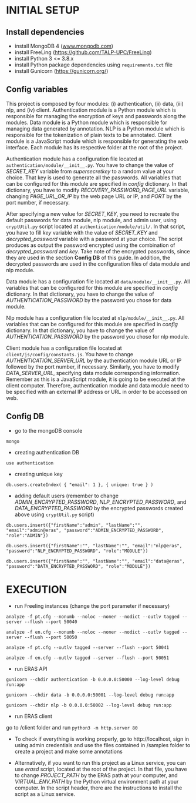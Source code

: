 # INITIAL SETUP

## Install dependencies

- install MongoDB 4 (www.mongodb.com)
- install FreeLing (https://github.com/TALP-UPC/FreeLing)
- install Python 3 <= 3.8.x
- install Python package dependencies using `requirements.txt` file
- install Gunicorn (https://gunicorn.org/)

## Config variables

This project is composed by four modules: (i) authentication, (ii) data, (iii) nlp, and (iv) client. Authentication module is a Python module which is responsible for managing the encryption of keys and passwords along the modules. Data module is a Python module which is responsible for managing data generated by annotation. NLP is a Python module which is responsible for the tokenization of plain texts to be annotated. Client module is a JavaScript module which is responsible for generating the web interface. Each module has its respective folder at the root of the project.

Authentication module has a configuration file located at `authentication/module/__init__.py`. You have to change the value of *SECRET_KEY* variable from *supersecretkey* to a random value at your choice. That key is used to generate all the passwords. All variables that can be configured for this module are specified in *config* dictionary. In that dictionary, you have to modify *RECOVERY_PASSWORD_PAGE_URL* variable, changing *PAGE_URL_OR_IP*  by the web page URL or IP, and *PORT* by the port number, if necessary.

After specifying a new value for *SECRET_KEY*, you need to recreate the default passwords for data module, nlp module, and admin user, using `cryptUtil.py` script located at `authentication/module/util/`. In that script, you have to fill *key* variable with the value of *SECRET_KEY* and *decrypted_password* variable with a password at your choice. The script produces as output the password encrypted using the combination of *decrypted_password* and *key*. Take note of the encrypted passwords, since they are used in the section **Config DB** of this guide. In addition, the decrypted passwords are used in the configuration files of data module and nlp module.

Data module has a configuration file located at `data/module/__init__.py`. All variables that can be configured for this module are specified in *config* dictionary. In that dictionary, you have to change the value of *AUTHENTICATION_PASSWORD* by the password you chose for data module.

Nlp module has a configuration file located at `nlp/module/__init__.py`. All variables that can be configured for this module are specified in *config* dictionary. In that dictionary, you have to change the value of *AUTHENTICATION_PASSWORD* by the password you chose for nlp module.

Client module has a configuration file located at `client/js/config/constants.js`. You have to change *AUTHENTICATION_SERVER_URL* by the authentication module URL or IP followed by the port number, if necessary. Similarly, you have to modify *DATA_SERVER_URL*, specifying data module corresponding information. Remember as this is a JavaScript module, it is going to be executed at the client computer. Therefore, authentication module and data module need to be specified with an external IP address or URL in order to be accessed on web.


## Config DB

- go to the mongoDB console

`mongo`

- creating authentication DB

`use authentication`

- creating unique key

`db.users.createIndex( { "email": 1 }, { unique: true } )`

- adding default users (remember to change *ADMIN_ENCRYPTED_PASSWORD*, *NLP_ENCRYPTED_PASSWORD*, and *DATA_ENCRYPTED_PASSWORD* by the encrypted passwords created above using `cryptUtil.py` script)

`db.users.insert({"firstName":"admin", "lastName":"", "email":"admin@eras", "password":"ADMIN_ENCRYPTED_PASSWORD", "role":"ADMIN"})`

`db.users.insert({"firstName":"", "lastName":"", "email":"nlp@eras", "password":"NLP_ENCRYPTED_PASSWORD", "role":"MODULE"})`

`db.users.insert({"firstName":"", "lastName":"", "email":"data@eras", "password":"DATA_ENCRYPTED_PASSWORD", "role":"MODULE"})`

# EXECUTION

- run Freeling instances (change the port parameter if necessary)

`analyze -f pt.cfg --nonumb --noloc --noner --nodict --outlv tagged --server --flush --port 50040`

`analyze -f en.cfg --nonumb --noloc --noner --nodict --outlv tagged --server --flush --port 50050`

`analyze -f pt.cfg --outlv tagged --server --flush --port 50041`

`analyze -f en.cfg --outlv tagged --server --flush --port 50051`

- run ERAS API

`gunicorn --chdir authentication -b 0.0.0.0:50000 --log-level debug run:app`

`gunicorn --chdir data -b 0.0.0.0:50001 --log-level debug run:app`

`gunicorn --chdir nlp -b 0.0.0.0:50002 --log-level debug run:app`

- run ERAS client

go to /client folder and run `python3 -m http.server 80`

- To check if everything is working properly, go to http://localhost, sign in using admin credentials and use the files contained in /samples folder to create a project and make some annotations

- Alternatively, if you want to run this project as a Linux service, you can use *erasd* script, located at the root of the project. In that file, you have to change *PROJECT_PATH* by the ERAS path at your computer, and *VIRTUAL_ENV_PATH* by the Python virtual environment path at your computer. In the script header, there are the instructions to install the script as a Linux service.

